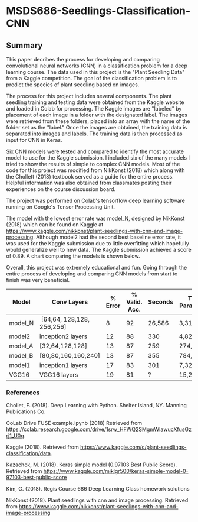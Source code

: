 # MSDS686-Seedlings-Classification-CNN
## Summary

This paper decribes the process for developing and comparing convolutional neural networks (CNN) in a classification problem for a deep learning course. The data used in this project is the "Plant Seedling Data" from a Kaggle competition. The goal of the classification problem is to predict the species of plant seedling based on images.

The process for this project includes several components. The plant seedling training and testing data were obtained from the Kaggle website and loaded in Colab for processing. The Kaggle images are "labeled" by placement of each image in a folder with the designated label. The images were retrieved from these folders, placed into an array with the name of the folder set as the "label." Once the images are obtained, the training data is separated into images and labels. The training data is then processed as input for CNN in Keras.

Six CNN models were tested and compared to identify the most accurate model to use for the Kaggle submission. I included six of the many models I tried to show the results of simple to complex CNN models. Most of the code for this project was modified from NikKonst (2018) which along with the Chollett (2018) textbook served as a guide for the entire process. Helpful information was also obtained from classmates posting their experiences on the course discussion board.

The project was performed on Colab's tensorflow deep learning software running on Google's Tensor Processing Unit.

The model with the lowest error rate was model_N, designed by NikKonst (2018) which can be found on Kaggle at https://www.kaggle.com/nikkonst/plant-seedlings-with-cnn-and-image-processing.  Although model2 had the second best baseline error rate, it was used for the Kaggle submission due to little overfitting which hopefully would generalize well to new data. The Kaggle submission achieved a score of 0.89.  A chart comparing the models is shown below.

Overall, this project was extremely educational and fun. Going through the entire process of developing and comparing CNN models from start to finish was very beneficial.


| Model | Conv Layers | % Error | % Valid. Acc. | Seconds | Train. Parameters |
|------ | ----------- | ------- | ------------- | ------- | ----------------- | 
|model_N |  [64,64, 128,128, 256,256] | 8 | 92 | 26,586 | 3,317,580
| model2 | inception2 layers | 12 | 88 | 330 | 4,823,436
| model_A | [32,64,128,128] | 13 | 87 | 259 | 274,444
| model_B | [80,80,160,160,240] | 13 | 87 | 355 | 784,076
| model1 | inception1 layers | 17 | 83 | 301 | 7,329,548
| VGG16 | VGG16 layers | 19 | 81 | ? | 15,242,316

### References

Chollet, F. (2018). Deep Learning with Python. Shelter Island, NY. Manning Publications Co.

CoLab Drive FUSE example.ipynb (2018) Retrieved from https://colab.research.google.com/drive/1srw_HFWQ2SMgmWIawucXfusGzrj1_U0q.

Kaggle (2018). Retrieved from https://www.kaggle.com/c/plant-seedlings-classification/data.

Kazachok, M. (2018). Keras simple model (0.97103 Best Public Score). Retrieved from https://www.kaggle.com/miklgr500/keras-simple-model-0-97103-best-public-score

Kim, G. (2018). Regis Course 686 Deep Learning Class homework solutions

NikKonst (2018). Plant seedlings with cnn and image processing. Retrieved from https://www.kaggle.com/nikkonst/plant-seedlings-with-cnn-and-image-processing
